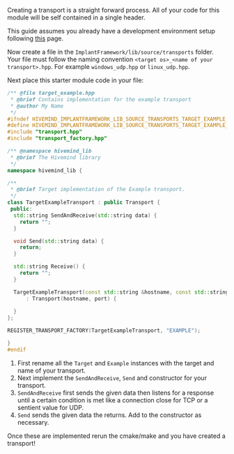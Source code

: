 Creating a transport is a straight forward process.
All of your code for this module will be self contained in a single header.

This guide assumes you already have a development environment setup following [this](prequisites.md) page.

Now create a file in the `ImplantFramework/lib/source/transports` folder.
Your file must follow the naming convention `<target os>_<name of your transport>.hpp`.
For example `windows_udp.hpp` or `linux_udp.hpp`.

Next place this starter module code in your file:

```cpp
/** @file target_example.hpp
 * @brief Contains implementation for the example transport
 * @author My Name
 */
#ifndef HIVEMIND_IMPLANTFRAMEWORK_LIB_SOURCE_TRANSPORTS_TARGET_EXAMPLE_HPP_
#define HIVEMIND_IMPLANTFRAMEWORK_LIB_SOURCE_TRANSPORTS_TARGET_EXAMPLE_HPP_
#include "transport.hpp"
#include "transport_factory.hpp"

/** @namespace hivemind_lib
 * @brief The Hivemind library
 */
namespace hivemind_lib {

/**
 * @brief Target implementation of the Example transport.
 */
class TargetExampleTransport : public Transport {
 public:
  std::string SendAndReceive(std::string data) {
    return "";
  }

  void Send(std::string data) {
    return;
  }

  std::string Receive() {
    return "";
  }

  TargetExampleTransport(const std::string &hostname, const std::string &port)
      : Transport(hostname, port) {
   
  }
};

REGISTER_TRANSPORT_FACTORY(TargetExampleTransport, "EXAMPLE");

}
#endif
```

1. First rename all the `Target` and `Example` instances with the target and name of your transport. 
1. Next implement the `SendAndReceive`, `Send` and constructor for your transport.
1. `SendAndReceive` first sends the given data then listens for a response until a certain condition is met like a connection close for TCP or a sentient value for UDP.
1. `Send` sends the given data the returns. Add to the constructor as necessary. 
  
Once these are implemented rerun the cmake/make and you have created a transport!